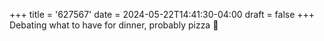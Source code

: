 +++
title = '627567'
date = 2024-05-22T14:41:30-04:00
draft = false
+++
Debating what to have for dinner, probably pizza 🍕